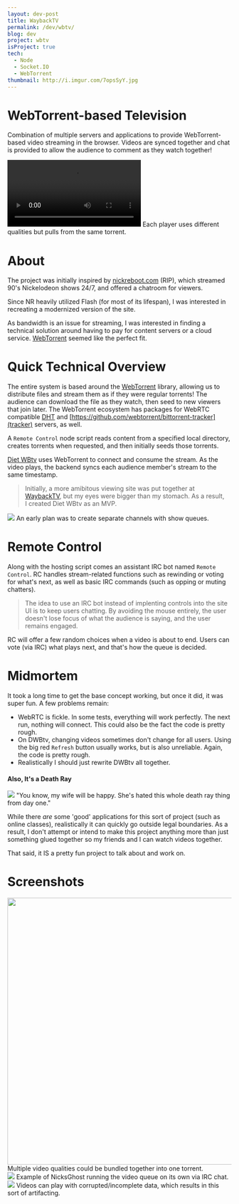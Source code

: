 ```yaml
---
layout: dev-post
title: WaybackTV
permalink: /dev/wbtv/
blog: dev
project: wbtv
isProject: true
tech:
  - Node
  - Socket.IO
  - WebTorrent
thumbnail: http://i.imgur.com/7opsSyY.jpg
---
```


# WebTorrent-based Television

Combination of multiple servers and applications to provide WebTorrent-based video streaming in the browser. Videos are synced together and chat is provided to allow the audience to comment as they watch together!

<video class="slow" src="https://i.imgur.com/cTfbhM6.mp4" autoPlay loop controls></video>
<label>Each player uses different qualities but pulls from the same torrent.</label>

# About

The project was initially inspired by [nickreboot.com](https://web.archive.org/web/20150303023202/http://www.nickreboot.com) (RIP), which streamed 90's Nickelodeon shows 24/7, and offered a chatroom for viewers.

Since NR heavily utilized Flash (for most of its lifespan), I was interested in recreating a modernized version of the site.

As bandwidth is an issue for streaming, I was interested in finding a technical solution around having to pay for content servers or a cloud service. [WebTorrent](https://webtorrent.io/) seemed like the perfect fit.

# Quick Technical Overview

The entire system is based around the [WebTorrent](https://webtorrent.io/) library, allowing us to distribute files and stream them as if they were regular torrents! The audience can download the file as they watch, then seed to new viewers that join later. The WebTorrent ecosystem has packages for WebRTC compatible [DHT](https://github.com/webtorrent/bittorrent-dht) and [https://github.com/webtorrent/bittorrent-tracker](tracker) servers, as well.

A `Remote Control` node script reads content from a specified local directory, creates torrents when requested, and then initially seeds those torrents.

[Diet WBtv](http://diet.wayback.tv) uses WebTorrent to connect and consume the stream. As the video plays, the backend syncs each audience member's stream to the same timestamp.

>Initially, a more amibitous viewing site was put together at [WaybackTV](http://www.wayback.tv/), but my eyes were bigger than my stomach. As a result, I&nbsp;created&nbsp;Diet&nbsp;WBtv&nbsp;as&nbsp;an&nbsp;MVP.

<img src="http://i.imgur.com/goLSZoE.jpg" />
<label>An early plan was to create separate channels with show queues.</label>


# Remote Control

Along with the hosting script comes an assistant IRC bot named `Remote Control`. RC handles stream-related functions such as rewinding or voting for what's next, as well as basic IRC commands (such as opping or muting chatters).

> The idea to use an IRC bot instead of implenting controls into the site UI is to keep users chatting. By avoiding the mouse entirely, the user doesn't lose focus of what the audience is saying, and the user remains engaged.

RC will offer a few random choices when a video is about to end. Users can vote (via IRC) what plays next, and that's how the queue is decided.

# Midmortem

It took a long time to get the base concept working, but once it did, it was super fun. A few problems remain:

- WebRTC is fickle. In some tests, everything will work perfectly. The next run, nothing will connect. This could also be the fact the code is pretty rough.
- On DWBtv, changing videos sometimes don't change for all users. Using the big red `Refresh` button usually works, but is also unreliable. Again, the code is pretty rough.
- Realistically I should just rewrite DWBtv all together.

#### Also, It's a Death Ray

<img src="https://i.imgur.com/F7evlz0.jpg" />
<label>"You know, my wife will be happy. She's hated this whole death ray thing from day one."</label>

While there _are_ some 'good' applications for this sort of project (such as online classes), realistically it can quickly go outside legal boundaries. As a result, I don't attempt or intend to make this project anything more than just something glued together so my friends and I can watch videos together.

That said, it IS a pretty fun project to talk about and work on.

# Screenshots

<div class="screenshots">
  <div>
    <img src="http://i.imgur.com/REqKn0a.jpg" height="600" />
    <label>Multiple video qualities could be bundled together into one torrent.</label>
  </div>

  <div>
    <img src="http://i.imgur.com/FJhShMv.jpg" />
    <label>Example of NicksGhost running the video queue on its own via IRC chat.</label>
  </div>

  <div>
    <img src="http://i.imgur.com/kUQkHvW.jpg" />
    <label>Videos can play with corrupted/incomplete data, which results in this sort of artifacting.</label>
  </div>
</div>
